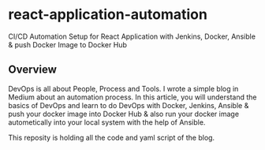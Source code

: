 # react-application-automation
CI/CD Automation Setup for React Application with Jenkins, Docker, Ansible & push Docker Image to Docker Hub

## Overview <br>
DevOps is all about People, Process and Tools. 
I wrote a simple blog in Medium about an automation process.
In this article, you will understand the basics of DevOps and learn to do DevOps with Docker, Jenkins, Ansible & push your docker image into Docker Hub & also run your docker image autometically into your local system with the help of Ansible.

This reposity is holding all the code and yaml script of the blog.

